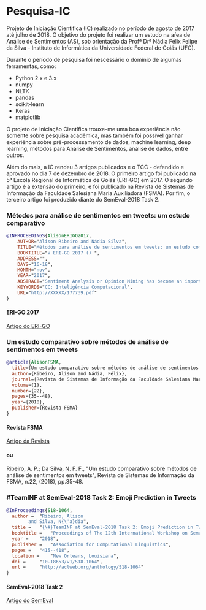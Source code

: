 # Pesquisa-IC

Projeto de Iniciação Científica (IC) realizado no período de agosto de 2017 até julho de 2018. O objetivo do projeto foi realizar um estudo na aŕea de Análise de Sentimentos (AS), sob orientação da Profª Drª Nádia Félix Felipe da Silva - Instituto de Informática da Universidade Federal de Goiás (UFG).

Durante o período de pesquisa foi nescessário o domínio de algumas ferramentas, como:

  - Python 2.x e 3.x
  - numpy
  - NLTK
  - pandas
  - scikit-learn
  - Keras
  - matplotlib
  
O projeto de Iniciação Científica trouxe-me uma boa experiência não somente sobre pesquisa acadêmica, mas também foi possível ganhar experiência sobre pré-processamento de dados, machine learning, deep learning, métodos para Análise de Sentimentos, análise de dados, entre outros.

Além do mais, a IC rendeu 3 artigos publicados e o TCC - defendido e aprovado no dia 7 de dezembro de 2018. O primeiro artigo foi publicado na 5ª Escola Regional de Informática de Goiás (ERI-GO) em 2017. O segundo artigo é a extensão do primeiro, e foi publicado na Revista de Sistemas de Informação da Faculdade Salesiana Maria Auxiliadora (FSMA). Por fim, o terceiro artigo foi produzido diante do SemEval-2018 Task 2.

### Métodos para análise de sentimentos em tweets: um estudo comparativo
```bibtex
@INPROCEEDINGS{AlisonERIGO2017,
    AUTHOR="Alison Ribeiro and Nádia Silva",
    TITLE="Métodos para análise de sentimentos em tweets: um estudo comparativo",
    BOOKTITLE="V ERI-GO 2017 () ",
    ADDRESS="",
    DAYS="16-18",
    MONTH="nov",
    YEAR="2017",
    ABSTRACT="Sentiment Analysis or Opinion Mining has become an important field of study due to the enormous amount of texts available in the Social Web, which allows several applications such as monitoring of brands and products, forecasting political campaigns and even applications in the financial market. Several independent methods are explored in the literature. This article aims at comparing techniques already known as machine learning, lexical dictionaries, and part-of-speech, with the aim of indicating to the reader, among such approaches, the one that best suits the particularities of the texts.",
    KEYWORDS="CC: Inteligência Computacional", 
    URL="http://XXXXX/177739.pdf"
}
```
#### ERI-GO 2017
[Artigo do ERI-GO](http://erigo.sbc.org.br/p/152-anais-eri-go)

### Um estudo comparativo sobre métodos de análise de sentimentos em tweets
```bibtex
@article{AlisonFSMA,
  title={Um estudo comparativo sobre métodos de análise de sentimentos em tweets},
  author={Ribeiro, Alison and Nádia, Félix},
  journal={Revista de Sistemas de Informação da Faculdade Salesiana Maria Auxiliadora},
  volume={1},
  number={22},
  pages={35--48},
  year={2018},
  publisher={Revista FSMA}
}
```
#### Revista FSMA
[Artigo da Revista](http://www.fsma.edu.br/si/sistemas.html)

#### ou
Ribeiro, A. P.; Da Silva, N. F. F., "Um estudo comparativo sobre métodos de análise de sentimentos em tweets", Revista de Sistemas de Informação da FSMA, n.22, (2018), pp.35-48.

### \#TeamINF at SemEval-2018 Task 2: Emoji Prediction in Tweets
```bibtex
@InProceedings{S18-1064,
  author = 	"Ribeiro, Alison
		and Silva, N{\'a}dia",
  title = 	"{\#}TeamINF at SemEval-2018 Task 2: Emoji Prediction in Tweets",
  booktitle = 	"Proceedings of The 12th International Workshop on Semantic Evaluation",
  year = 	"2018",
  publisher = 	"Association for Computational Linguistics",
  pages = 	"415--418",
  location = 	"New Orleans, Louisiana",
  doi = 	"10.18653/v1/S18-1064",
  url = 	"http://aclweb.org/anthology/S18-1064"
}
```

#### SemEval-2018 Task 2
[Artigo do SemEval](http://aclweb.org/anthology/S18-1064)

